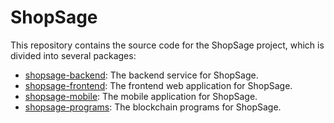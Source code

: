 # ShopSage

This repository contains the source code for the ShopSage project, which is divided into several packages:

-   [shopsage-backend](./shopsage-backend): The backend service for ShopSage.
-   [shopsage-frontend](./shopsage-frontend): The frontend web application for ShopSage.
-   [shopsage-mobile](./shopsage-mobile): The mobile application for ShopSage.
-   [shopsage-programs](./shopsage-programs): The blockchain programs for ShopSage.
